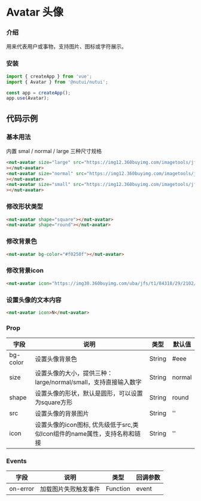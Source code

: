 # Avatar 头像

### 介绍

用来代表用户或事物，支持图片、图标或字符展示。

### 安装
``` javascript
import { createApp } from 'vue';
import { Avatar } from '@nutui/nutui';

const app = createApp();
app.use(Avatar);
```

## 代码示例

### 基本用法

内置 smal / normal / large 三种尺寸规格

``` html
<nut-avatar size="large" src="https://img12.360buyimg.com/imagetools/jfs/t1/143702/31/16654/116794/5fc6f541Edebf8a57/4138097748889987.png"
></nut-avatar>
<nut-avatar size="normal" src="https://img12.360buyimg.com/imagetools/jfs/t1/143702/31/16654/116794/5fc6f541Edebf8a57/4138097748889987.png"
></nut-avatar>
<nut-avatar size="small" src="https://img12.360buyimg.com/imagetools/jfs/t1/143702/31/16654/116794/5fc6f541Edebf8a57/4138097748889987.png"
></nut-avatar>  
```

### 修改形状类型

``` html
<nut-avatar shape="square"></nut-avatar>
<nut-avatar shape="round"></nut-avatar>
```

### 修改背景色

``` html
<nut-avatar bg-color="#f0250f"></nut-avatar>
```

### 修改背景icon

``` html
<nut-avatar icon="https://img30.360buyimg.com/uba/jfs/t1/84318/29/2102/10483/5d0704c1Eb767fa74/fc456b03fdd6cbab.png"></nut-avatar>
```

### 设置头像的文本内容

``` html
<nut-avatar icon>N</nut-avatar>
```


### Prop

| 字段     | 说明                                                                     | 类型   | 默认值 |
|----------|--------------------------------------------------------------------------|--------|--------|
| bg-color | 设置头像背景色                                                           | String | #eee   |
| size     | 设置头像的大小，提供三种：large/normal/small，支持直接输入数字           | String | normal |
| shape    | 设置头像的形状，默认是圆形，可以设置为square方形                         | String | round  |
| src      | 设置头像的背景图片                                                       | String | ''     |
| icon     | 设置头像的icon图标, 优先级低于src,类似Icon组件的name属性，支持名称和链接 | String | ''     |

### Events

| 字段     | 说明                 | 类型     | 回调参数 |
|----------|----------------------|----------|----------|
| on-error | 加载图片失败触发事件 | Function | event    |